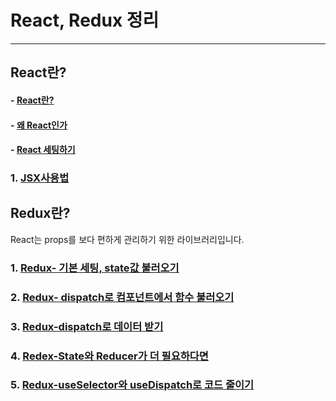 # React, Redux 정리

---

## React란?


#### - [React란?](React/React란%3F/README.md)
#### - [왜 React인가](React/%5BReact.js%5D-Why-React%3F/README.md)
#### - [React 세팅하기](React/%5BReact%5D-Setting/README.md)
### 1. [JSX사용법](React/%5BReact%5D-JSX-Start/README.md)

## Redux란?

React는 props를 보다 편하게 관리하기 위한 라이브러리입니다.

### 1. [Redux- 기본 세팅, state값 불러오기](Redux/Redux란%3F/README.md)

### 2. [Redux- dispatch로 컴포넌트에서 함수 불러오기](Redux/%5BRedux%5D-reducer%2Cdispatch/README.md)

### 3. [Redux-dispatch로 데이터 받기](Redux/%5BRedux%5D-dispatch-to-edit/READMME.md)

### 4. [Redex-State와 Reducer가 더 필요하다면](Redux/%5BRedux%5D-More-State/README.md)

### 5. [Redux-useSelector와 useDispatch로 코드 줄이기](Redux/%5BRedux%5D-useSelector%2C%20useDispatch/README.md)
